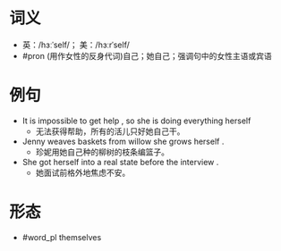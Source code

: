 # 词义
- 英：/hɜːˈself/； 美：/hɜːrˈself/
- #pron (用作女性的反身代词)自己；她自己；强调句中的女性主语或宾语
# 例句
- It is impossible to get help , so she is doing everything herself
	- 无法获得帮助，所有的活儿只好她自己干。
- Jenny weaves baskets from willow she grows herself .
	- 珍妮用她自己种的柳树的枝条编篮子。
- She got herself into a real state before the interview .
	- 她面试前格外地焦虑不安。
# 形态
- #word_pl themselves
